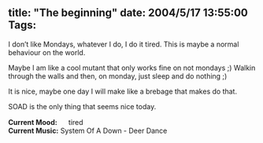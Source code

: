title: "The beginning"
date: 2004/5/17 13:55:00
Tags: 
---
<p>I don&#8217;t like Mondays, whatever I do, I do it tired. This is maybe a normal behaviour on the world.</p>

<p>Maybe I am like a cool mutant that only works fine on not mondays ;) Walkin through the walls and then, on monday, just sleep and do nothing ;)</p>

<p>It is nice, maybe one day I will make like a brebage that makes do that.</p>

<p>SOAD is the only thing that seems nice today.</p>

<p><strong>Current Mood:</strong> <img width="15" height="15" src="http://stat.livejournal.com/img/mood/growf/smileys/tired.gif"/> tired<br/><strong>Current Music:</strong> System Of A Down - Deer Dance</p>
